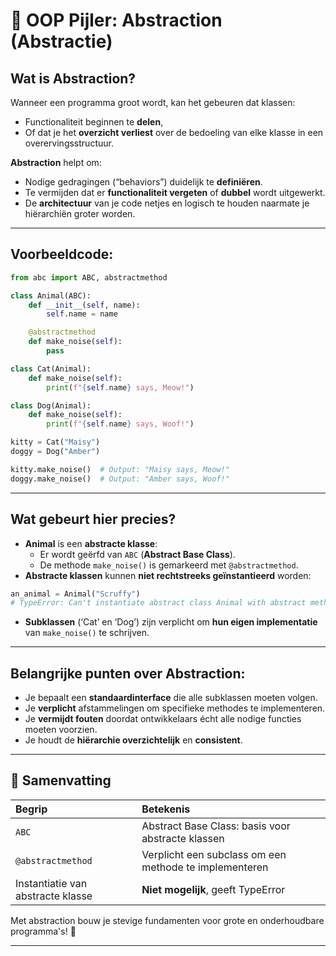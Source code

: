 # 🎯 OOP Pijler: Abstraction (Abstractie)

## Wat is Abstraction?

Wanneer een programma groot wordt, kan het gebeuren dat klassen:
- Functionaliteit beginnen te **delen**,
- Of dat je het **overzicht verliest** over de bedoeling van elke klasse in een overervingsstructuur.

**Abstraction** helpt om:
- Nodige gedragingen (“behaviors”) duidelijk te **definiëren**.
- Te vermijden dat er **functionaliteit vergeten** of **dubbel** wordt uitgewerkt.
- De **architectuur** van je code netjes en logisch te houden naarmate je hiërarchiën groter worden.

---

## Voorbeeldcode:

```python
from abc import ABC, abstractmethod

class Animal(ABC):
    def __init__(self, name):
        self.name = name

    @abstractmethod
    def make_noise(self):
        pass

class Cat(Animal):
    def make_noise(self):
        print(f"{self.name} says, Meow!")

class Dog(Animal):
    def make_noise(self):
        print(f"{self.name} says, Woof!")

kitty = Cat("Maisy")
doggy = Dog("Amber")

kitty.make_noise()  # Output: "Maisy says, Meow!"
doggy.make_noise()  # Output: "Amber says, Woof!"
```

---

## Wat gebeurt hier precies?

- **Animal** is een **abstracte klasse**:
  - Er wordt geërfd van `ABC` (**Abstract Base Class**).
  - De methode `make_noise()` is gemarkeerd met `@abstractmethod`.
- **Abstracte klassen** kunnen **niet rechtstreeks geïnstantieerd** worden:

```python
an_animal = Animal("Scruffy")
# TypeError: Can't instantiate abstract class Animal with abstract method make_noise
```

- **Subklassen** (‘Cat’ en ‘Dog’) zijn verplicht om **hun eigen implementatie** van `make_noise()` te schrijven.

---

## Belangrijke punten over Abstraction:

- Je bepaalt een **standaardinterface** die alle subklassen moeten volgen.
- Je **verplicht** afstammelingen om specifieke methodes te implementeren.
- Je **vermijdt fouten** doordat ontwikkelaars écht alle nodige functies moeten voorzien.
- Je houdt de **hiërarchie overzichtelijk** en **consistent**.

---

## 📅 Samenvatting

| Begrip | Betekenis |
|:------|:----------|
| `ABC` | Abstract Base Class: basis voor abstracte klassen |
| `@abstractmethod` | Verplicht een subclass om een methode te implementeren |
| Instantiatie van abstracte klasse | **Niet mogelijk**, geeft TypeError |


Met abstraction bouw je stevige fundamenten voor grote en onderhoudbare programma's! 🌟

---



